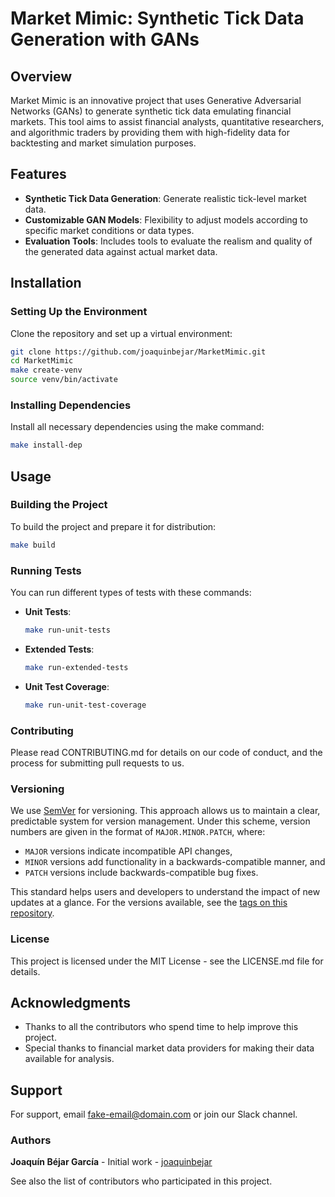 
# Market Mimic: Synthetic Tick Data Generation with GANs

## Overview
Market Mimic is an innovative project that uses Generative Adversarial Networks (GANs) to generate synthetic tick data emulating financial markets. This tool aims to assist financial analysts, quantitative researchers, and algorithmic traders by providing them with high-fidelity data for backtesting and market simulation purposes.

## Features
- **Synthetic Tick Data Generation**: Generate realistic tick-level market data.
- **Customizable GAN Models**: Flexibility to adjust models according to specific market conditions or data types.
- **Evaluation Tools**: Includes tools to evaluate the realism and quality of the generated data against actual market data.

## Installation

### Setting Up the Environment
Clone the repository and set up a virtual environment:

```bash
git clone https://github.com/joaquinbejar/MarketMimic.git
cd MarketMimic
make create-venv
source venv/bin/activate
```

### Installing Dependencies
Install all necessary dependencies using the make command:

```bash
make install-dep
```

## Usage

### Building the Project
To build the project and prepare it for distribution:

```bash
make build
```

### Running Tests
You can run different types of tests with these commands:

- **Unit Tests**:
  ```bash
  make run-unit-tests
  ```

- **Extended Tests**:
  ```bash
  make run-extended-tests
  ```

- **Unit Test Coverage**:
  ```bash
  make run-unit-test-coverage
  ```

### Contributing
Please read CONTRIBUTING.md for details on our code of conduct, and the process for submitting pull requests to us.

### Versioning

We use [SemVer](http://semver.org/) for versioning. This approach allows us to maintain a clear, predictable system for version management. Under this scheme, version numbers are given in the format of `MAJOR.MINOR.PATCH`, where:

- `MAJOR` versions indicate incompatible API changes,
- `MINOR` versions add functionality in a backwards-compatible manner, and
- `PATCH` versions include backwards-compatible bug fixes.

This standard helps users and developers to understand the impact of new updates at a glance. For the versions available, see the [tags on this repository](https://github.com/joaquinbejar/IronFix/tags).

### License
This project is licensed under the MIT License - see the LICENSE.md file for details.

## Acknowledgments
- Thanks to all the contributors who spend time to help improve this project.
- Special thanks to financial market data providers for making their data available for analysis.

## Support
For support, email fake-email@domain.com or join our Slack channel.

### Authors
**Joaquín Béjar García** - Initial work - [joaquinbejar](https://github.com/joaquinbejar)

See also the list of contributors who participated in this project.